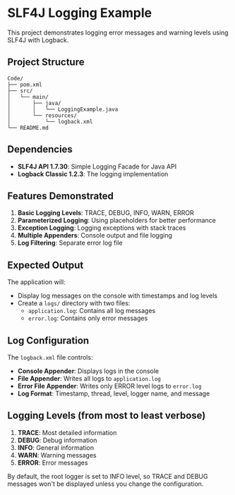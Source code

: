 # SLF4J Logging Example

This project demonstrates logging error messages and warning levels using SLF4J with Logback.

## Project Structure
```
Code/
├── pom.xml
├── src/
│   └── main/
│       ├── java/
│       │   └── LoggingExample.java
│       └── resources/
│           └── logback.xml
└── README.md
```

## Dependencies
- **SLF4J API 1.7.30**: Simple Logging Facade for Java API
- **Logback Classic 1.2.3**: The logging implementation

## Features Demonstrated
1. **Basic Logging Levels**: TRACE, DEBUG, INFO, WARN, ERROR
2. **Parameterized Logging**: Using placeholders for better performance
3. **Exception Logging**: Logging exceptions with stack traces
4. **Multiple Appenders**: Console output and file logging
5. **Log Filtering**: Separate error log file

## Expected Output
The application will:
- Display log messages on the console with timestamps and log levels
- Create a `logs/` directory with two files:
  - `application.log`: Contains all log messages
  - `error.log`: Contains only error messages

## Log Configuration
The `logback.xml` file controls:
- **Console Appender**: Displays logs in the console
- **File Appender**: Writes all logs to `application.log`
- **Error File Appender**: Writes only ERROR level logs to `error.log`
- **Log Format**: Timestamp, thread, level, logger name, and message

## Logging Levels (from most to least verbose)
1. **TRACE**: Most detailed information
2. **DEBUG**: Debug information
3. **INFO**: General information
4. **WARN**: Warning messages
5. **ERROR**: Error messages

By default, the root logger is set to INFO level, so TRACE and DEBUG messages won't be displayed unless you change the configuration.

